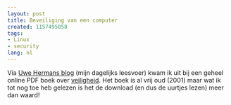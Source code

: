 ```yaml
---
layout: post
title: Beveiliging van een computer
created: 1157495058
tags:
- Linux
- security
lang: nl
---
```

Via [Uwe Hermans blog](http://www.hermann-uwe.de/blog/security-engineering-book-available-online-for-free) (mijn dagelijks leesvoer) kwam ik uit bij een geheel online PDF boek over [veiligheid](http://www.cl.cam.ac.uk/~rja14/book.html). Het boek is al vrij oud (2001) maar wat ik tot nog toe heb gelezen is het de download (en dus de uurtjes lezen) meer dan waard!
